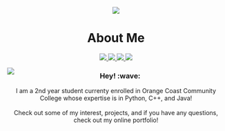 <p align= center> 
 <img src= "https://github.com/ohknewit/ohknewit/assets/113882749/ee0a6b2b-4151-4963-a269-5631835d3e0e"/>
 <h1 align="center">About Me</h2>
</p>

  <p align="center">
    <a href="https://www.linkedin.com/in/an-nguyen-b4a89a23a/">
      <img src= "https://img.shields.io/badge/LinkedIn-0077B5?style=for-the-badge&logo=linkedin&logoColor=white"/>
    </a>
    <a href= "https://github.com/ohknewit">
      <img src= "https://img.shields.io/badge/GitHub-100000?style=for-the-badge&logo=github&logoColor=white"/>
    </a> 
    <a href= "https://www.instagram.com/ohknewit/"> 
      <img src = "https://img.shields.io/badge/Instagram-E4405F?style=for-the-badge&logo=instagram&logoColor=white"/>
    </a>
    <a href= "https://www.ohknewit.dev/"> 
      <img src = "https://img.shields.io/badge/Portfolio%20-2357A143?style=for-the-badge&logo=Java&logoColor=000000"/>
    </a>
  </p> 

<p>
  <a href="https://github.com/anuraghazra/github-readme-stats">
    <img align="left" src="https://github-readme-stats.vercel.app/api?username=ohknewit&show_icons=true&theme=transparent"/>
  </a>
  <h3 align= center > Hey! :wave:  </h3>
  <p align= center> I am a 2nd year student currenty enrolled in Orange Coast Community College whose expertise is in Python, C++, and Java! <br> <br> Check out some of my interest, projects, and if you have any questions, check out my online portfolio! 
</p>
  <br>
</p>
